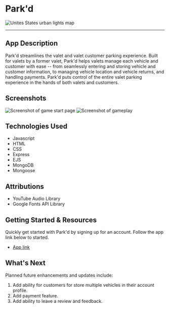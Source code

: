 # Park'd

![Unites States urban lights map](https://images.unsplash.com/photo-1446776653964-20c1d3a81b06?w=800&auto=format&fit=crop&q=60&ixlib=rb-4.0.3&ixid=M3wxMjA3fDB8MHxzZWFyY2h8Mnx8dW5pdGVkJTIwc3RhdGVzfGVufDB8fDB8fHww)

---

## App Description

Park'd streamlines the valet and valet customer parking experience. Built for valets by a former valet, Park'd helps valets manage each vehicle and customer with ease -- from seamlessly entering and storing vehicle and customer information, to managing vehicle location and vehicle returns, and handling payments. Park'd puts control of the entire valet parking experience in the hands of both valets and customers.

## Screenshots

![Screenshot of game start page](https://i.imgur.com/ls8LL6v.png)
![Screenshot of gameplay](https://i.imgur.com/83mh2vk.png)

## Technologies Used

- Javascript
- HTML
- CSS
- Express
- EJS
- MongoDB
- Mongoose

## Attributions

- YouTube Audio Library
- Google Fonts API Library

## Getting Started & Resources

Quickly get started with Park'd by signing up for an account. Follow the app link below to started.

- [App link](https://cbobak671.github.io/park-d-valet-CRUD-app)

## What's Next

Planned future enhancements and updates include:

1. Add ability for customers for store multiple vehicles in their account profile.
2. Add payment feature.
3. Add ability to leave a review and feedback.
